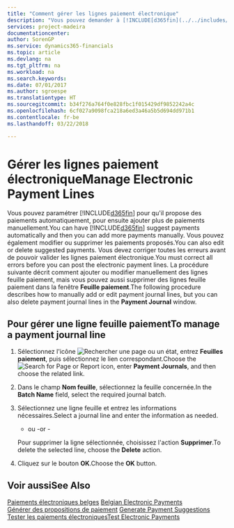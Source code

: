 ```yaml
---
title: "Comment gérer les lignes paiement électronique"
description: "Vous pouvez demander à [!INCLUDE[d365fin](../../includes/d365fin_md.md)] de proposer automatiquement des paiements, puis ajouter d'autres paiements manuellement. Vous pouvez également modifier ou supprimer les paiements proposés."
services: project-madeira
documentationcenter: 
author: SorenGP
ms.service: dynamics365-financials
ms.topic: article
ms.devlang: na
ms.tgt_pltfrm: na
ms.workload: na
ms.search.keywords: 
ms.date: 07/01/2017
ms.author: sgroespe
ms.translationtype: HT
ms.sourcegitcommit: b34f276a764f0e828fbc1f015429df9852242a4c
ms.openlocfilehash: 6cf027a9098fca218a6ed3a46a5b5d694dd971b1
ms.contentlocale: fr-be
ms.lasthandoff: 03/22/2018

---
```

# <a name="manage-electronic-payment-lines"></a><span data-ttu-id="0670f-104">Gérer les lignes paiement électronique</span><span class="sxs-lookup"><span data-stu-id="0670f-104">Manage Electronic Payment Lines</span></span>
<span data-ttu-id="0670f-105">Vous pouvez paramétrer [!INCLUDE[d365fin](../../includes/d365fin_md.md)] pour qu'il propose des paiements automatiquement, pour ensuite ajouter plus de paiements manuellement.</span><span class="sxs-lookup"><span data-stu-id="0670f-105">You can have [!INCLUDE[d365fin](../../includes/d365fin_md.md)] suggest payments automatically and then you can add more payments manually.</span></span> <span data-ttu-id="0670f-106">Vous pouvez également modifier ou supprimer les paiements proposés.</span><span class="sxs-lookup"><span data-stu-id="0670f-106">You can also edit or delete suggested payments.</span></span> <span data-ttu-id="0670f-107">Vous devez corriger toutes les erreurs avant de pouvoir valider les lignes paiement électronique.</span><span class="sxs-lookup"><span data-stu-id="0670f-107">You must correct all errors before you can post the electronic payment lines.</span></span> <span data-ttu-id="0670f-108">La procédure suivante décrit comment ajouter ou modifier manuellement des lignes feuille paiement, mais vous pouvez aussi supprimer des lignes feuille paiement dans la fenêtre **Feuille paiement**.</span><span class="sxs-lookup"><span data-stu-id="0670f-108">The following procedure describes how to manually add or edit payment journal lines, but you can also delete payment journal lines in the **Payment Journal** window.</span></span>  

## <a name="to-manage-a-payment-journal-line"></a><span data-ttu-id="0670f-109">Pour gérer une ligne feuille paiement</span><span class="sxs-lookup"><span data-stu-id="0670f-109">To manage a payment journal line</span></span>  

1.  <span data-ttu-id="0670f-110">Sélectionnez l'icône ![Rechercher une page ou un état](../../media/ui-search/search_small.png "icône Rechercher une page ou un état"), entrez **Feuilles paiement**, puis sélectionnez le lien correspondant.</span><span class="sxs-lookup"><span data-stu-id="0670f-110">Choose the ![Search for Page or Report](../../media/ui-search/search_small.png "Search for Page or Report icon") icon, enter **Payment Journals**, and then choose the related link.</span></span>  
2.  <span data-ttu-id="0670f-111">Dans le champ **Nom feuille**, sélectionnez la feuille concernée.</span><span class="sxs-lookup"><span data-stu-id="0670f-111">In the **Batch Name** field, select the required journal batch.</span></span>  
3.  <span data-ttu-id="0670f-112">Sélectionnez une ligne feuille et entrez les informations nécessaires.</span><span class="sxs-lookup"><span data-stu-id="0670f-112">Select a journal line and enter the information as needed.</span></span>  

     - <span data-ttu-id="0670f-113">ou -</span><span class="sxs-lookup"><span data-stu-id="0670f-113">or -</span></span>  

    <span data-ttu-id="0670f-114">Pour supprimer la ligne sélectionnée, choisissez l'action **Supprimer**.</span><span class="sxs-lookup"><span data-stu-id="0670f-114">To delete the selected line, choose the **Delete** action.</span></span>  

4.  <span data-ttu-id="0670f-115">Cliquez sur le bouton **OK**.</span><span class="sxs-lookup"><span data-stu-id="0670f-115">Choose the **OK** button.</span></span>  

## <a name="see-also"></a><span data-ttu-id="0670f-116">Voir aussi</span><span class="sxs-lookup"><span data-stu-id="0670f-116">See Also</span></span>  
 <span data-ttu-id="0670f-117">[Paiements électroniques belges](belgian-electronic-payments.md) </span><span class="sxs-lookup"><span data-stu-id="0670f-117">[Belgian Electronic Payments](belgian-electronic-payments.md) </span></span>  
 <span data-ttu-id="0670f-118">[Générer des propositions de paiement](how-to-generate-payment-suggestions.md) </span><span class="sxs-lookup"><span data-stu-id="0670f-118">[Generate Payment Suggestions](how-to-generate-payment-suggestions.md) </span></span>  
 [<span data-ttu-id="0670f-119">Tester les paiements électroniques</span><span class="sxs-lookup"><span data-stu-id="0670f-119">Test Electronic Payments</span></span>](how-to-test-electronic-payments.md)

